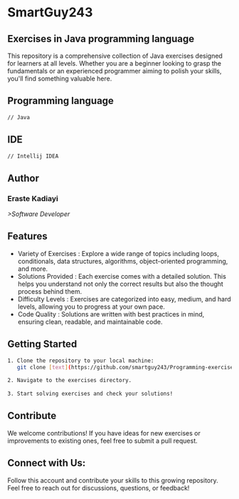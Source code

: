 # SmartGuy243

## Exercises in Java programming language

This repository is a comprehensive collection of Java exercises designed for learners at all levels. Whether you are a beginner looking to grasp the fundamentals or an experienced programmer aiming to polish your skills, you'll find something valuable here.

## Programming language

```bash
// Java
```

## IDE

```bash
// Intellij IDEA
```

## Author

### Eraste Kadiayi

*>Software Developer*

## Features

- Variety of Exercises : Explore a wide range of topics including loops, conditionals, data structures, algorithms, object-oriented programming, and more.
- Solutions Provided : Each exercise comes with a detailed solution. This helps you understand not only the correct results but also the thought process behind them.
- Difficulty Levels : Exercises are categorized into easy, medium, and hard levels, allowing you to progress at your own pace.
- Code Quality : Solutions are written with best practices in mind, ensuring clean, readable, and maintainable code.

## Getting Started
```bash
1. Clone the repository to your local machine:  
   git clone [text](https://github.com/smartguy243/Programming-exercises-in-Java.git)
   
2. Navigate to the exercises directory.  
   
3. Start solving exercises and check your solutions!
```

## Contribute

We welcome contributions! If you have ideas for new exercises or improvements to existing ones, feel free to submit a pull request.

## Connect with Us:

Follow this account and contribute your skills to this growing repository. Feel free to reach out for discussions, questions, or feedback!
